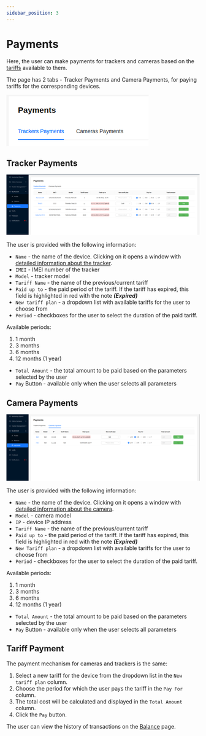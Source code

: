 ```yaml
---
sidebar_position: 3
---
```


# Payments

Here, the user can make payments for trackers and cameras based on the [tariffs](/tariffs) available to them.

The page has 2 tabs - Tracker Payments and Camera Payments, for paying tariffs for the corresponding devices.

![](./imgs/payments-tab-en.png)

## Tracker Payments

![](./imgs/tracker-payments-en.png)

The user is provided with the following information:
- `Name` - the name of the device. Clicking on it opens a window with [detailed information about the tracker](/trackers/intro#tracker-information).
- `IMEI` - IMEI number of the tracker
- `Model` - tracker model
- `Tariff Name` - the name of the previous/current tariff
- `Paid up to` - the paid period of the tariff. If the tariff has expired, this field is highlighted in red with the note ***(Expired)***
- `New tariff plan` - a dropdown list with available tariffs for the user to choose from
- `Period` - checkboxes for the user to select the duration of the paid tariff.

Available periods:
1. 1 month
2. 3 months
3. 6 months
4. 12 months (1 year)
- `Total Amount` - the total amount to be paid based on the parameters selected by the user
- `Pay` Button - available only when the user selects all parameters

## Camera Payments

![](./imgs/camara-payments-en.png)

The user is provided with the following information:
- `Name` - the name of the device. Clicking on it opens a window with [detailed information about the camera](/cameras/#detailed-camera-information).
- `Model` - camera model
- `IP` - device IP address
- `Tariff Name` - the name of the previous/current tariff
- `Paid up to` - the paid period of the tariff. If the tariff has expired, this field is highlighted in red with the note ***(Expired)***
- `New Tariff plan` - a dropdown list with available tariffs for the user to choose from
- `Period` - checkboxes for the user to select the duration of the paid tariff.

Available periods:
1. 1 month
2. 3 months
3. 6 months
4. 12 months (1 year)
- `Total Amount` - the total amount to be paid based on the parameters selected by the user
- `Pay` Button - available only when the user selects all parameters


## Tariff Payment

The payment mechanism for cameras and trackers is the same:
1. Select a new tariff for the device from the dropdown list in the `New tariff plan` column.
2. Choose the period for which the user pays the tariff in the `Pay For` column.
3. The total cost will be calculated and displayed in the `Total Amount` column.
4. Click the `Pay` button.

The user can view the history of transactions on the [Balance](/myAccount/balance) page.
